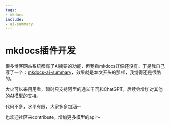 ```yaml
---
tags:
- mkdocs
include:
- ai-summary
---
```


# mkdocs插件开发

很多博客网站系统都有了AI摘要的功能，但我看mkdocs好像还没有。于是我自己写了一个：[mkdocs-ai-summary](../../Project/mkdocs-ai-summary.md)，效果就是本文开头的那样，我觉得还是很酷的。

大火可以来用用看，暂时只支持阿里的通义千问和ChatGPT，后续会增加对其他的AI模型的支持。

代码不多，水平有限，大家多多包涵～

也欢迎社区来contribute，增加更多模型的api～
